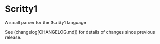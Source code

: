 # Scritty1
A small parser for the Scritty1 language

See (changelog[CHANGELOG.md]) for details of changes 
since previous release. 